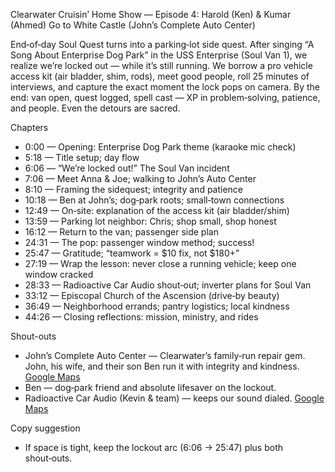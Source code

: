 Clearwater Cruisin’ Home Show — Episode 4: Harold (Ken) & Kumar (Ahmed) Go to White Castle (John’s Complete Auto Center)

End‑of‑day Soul Quest turns into a parking‑lot side quest. After singing “A Song About Enterprise Dog Park” in the USS Enterprise (Soul Van 1), we realize we’re locked out — while it’s still running. We borrow a pro vehicle access kit (air bladder, shim, rods), meet good people, roll 25 minutes of interviews, and capture the exact moment the lock pops on camera. By the end: van open, quest logged, spell cast — XP in problem‑solving, patience, and people. Even the detours are sacred.

Chapters
- 0:00 — Opening: Enterprise Dog Park theme (karaoke mic check)
- 5:18 — Title setup; day flow
- 6:06 — “We’re locked out!” The Soul Van incident
- 7:06 — Meet Anna & Joe; walking to John’s Auto Center
- 8:10 — Framing the sidequest; integrity and patience
- 10:18 — Ben at John’s; dog‑park roots; small‑town connections
- 12:49 — On‑site: explanation of the access kit (air bladder/shim)
- 13:59 — Parking lot neighbor: Chris; shop small, shop honest
- 16:12 — Return to the van; passenger side plan
- 24:31 — The pop: passenger window method; success!
- 25:47 — Gratitude; “teamwork = $10 fix, not $180+”
- 27:19 — Wrap the lesson: never close a running vehicle; keep one window cracked
- 28:33 — Radioactive Car Audio shout‑out; inverter plans for Soul Van
- 33:12 — Episcopal Church of the Ascension (drive‑by beauty)
- 36:49 — Neighborhood errands; pantry logistics; local kindness
- 44:26 — Closing reflections: mission, ministry, and rides

Shout-outs
- John’s Complete Auto Center — Clearwater’s family‑run repair gem. John, his wife, and their son Ben run it with integrity and kindness. [Google Maps](https://www.google.com/maps/place/John's+Complete+Auto+Center/@27.9560165,-82.7363568,4299m/data=!3m1!1e3!4m8!3m7!1s0x88c2f032041e46fb:0xcfea214ee17b5749!8m2!3d27.9625438!4d-82.7458459!9m1!1b1!16s%2Fg%2F11cm3vkwzq?entry=ttu&g_ep=EgoyMDI1MDgxMi4wIKXMDSoASAFQAw%3D%3D)
- Ben — dog‑park friend and absolute lifesaver on the lockout.
- Radioactive Car Audio (Kevin & team) — keeps our sound dialed. [Google Maps](https://www.google.com/maps/place/Radioactive+Car+Audio/@27.8967928,-82.7318992,1075m/data=!3m2!1e3!4b1!4m6!3m5!1s0x88c2e53606d08ff9:0xeae7ad4a48f048a4!8m2!3d27.8967928!4d-82.7293243!16s%2Fg%2F1tl_mhpq?entry=ttu&g_ep=EgoyMDI1MDgxMi4wIKXMDSoASAFQAw%3D%3D)

Copy suggestion
- If space is tight, keep the lockout arc (6:06 → 25:47) plus both shout‑outs.


